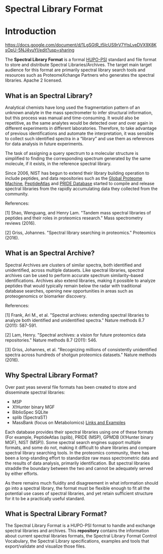 Spectral Library Format
=======================

# Introduction

https://docs.google.com/document/d/1LgSGtR_t5IcUS9rV7YtsLveDVX9X8KsOpU-5NJ4vuYI/edit?usp=sharing

The **Spectral Library Format** is a formal [HUPO-PSI](www.psidev.info/) standard and file format to store
and distribute Spectral Libraries/Archives. The target main target audience for this format
are primarily spectral library search tools and resources such as ProteomeXchange Partners who generates the spectral libraries.
Apache 2 licensed.

## What is an Spectral Library?

Analytical chemists have long used the fragmentation pattern of an unknown analyte in the
mass spectrometer to infer structural information, but this process was
manual and time-consuming. It would also be repetitive, as the same analytes would be detected over and over again in different
experiments in different laboratories. Therefore, to take advantage
of previous identifications and automate the interpretation, it was sensible to collect such identified spectra in a “library” and use them as references for data analysis in future experiments.

The task of assigning a query spectrum to a molecular structure is simplified to finding the corresponding spectrum
generated by the same molecule, if it exists, in the reference spectral library.

Since 2006, NIST has begun to extend their library building operation to include peptides, and
data repositories such as the [Global Proteome Machine](http://gpmdb.thegpm.org), [PeptideAtlas](http://www.peptideatlas.org)
and [PRIDE Database](http://www.ebi.ac.uk/pride/archive) started to compile and release spectral
libraries from the rapidly accumulating data they collected from the
community.

References:

[1] Shao, Wenguang, and Henry Lam. "Tandem mass spectral libraries of peptides and their roles in proteomics research." Mass spectrometry reviews (2016).

[2] Griss, Johannes. "Spectral library searching in proteomics." Proteomics (2016).

## What is an Spectral Archive?

Spectral Archives are clusters of similar spectra, both identified and unidentified, across
multiple datasets. Like spectral libraries, spectral archives can
be used to perform accurate spectrum similarity–based identifications. Archives also extend
libraries, making it possible to analyze peptides that would typically remain below the radar
with traditional database searches, opening new opportunities
in areas such as proteogenomics or biomarker discovery.

References:

[1] Frank, Ari M., et al. "Spectral archives: extending spectral libraries to analyze both identified and unidentified spectra." Nature methods 8.7 (2011): 587-591.

[2] Lam, Henry. "Spectral archives: a vision for future proteomics data repositories." Nature methods 8.7 (2011): 546.

[3] Griss, Johannes, et al. "Recognizing millions of consistently unidentified spectra across hundreds of shotgun proteomics datasets." Nature methods (2016).



## Why Spectral Library Format?

Over past yeas several file formats has been created to store and disseminate spectral libraries:
   - MSP
   - X!Hunter binary MGF
   - BiblioSpec SQLite
   - splib (SpectraST)
   - MassBank (focus on Metabolomics) [Links and Examples](https://github.com/HUPO-PSI/SpectralLibraryFormat/blob/master/legacy-formats/MassBank.md)

Each database provides their spectral libraries using one of these formats (For example,
PeptideAtlas (splib), PRIDE (MSP), GPMDB (X!Hunter binary MGF), NIST (MSP)). Some spectral search engines
support multiple formats, and some do not, making it difficult to share libraries and
compare spectral library searching tools. In the proteomics community, there has been
a long-standing effort to standardize raw mass spectrometric data and the results of data
analysis, primarily identification. But spectral libraries straddle the boundary between
the two and cannot be adequately served by either efforts.

As there remains much fluidity and disagreement in what information should go into a
spectral library, the format must be flexible enough to fit all the potential use cases
of spectral libraries, and yet retain sufficient structure for it to be a practically
useful standard.

## What is Spectral Library Format?

The Spectral Library Format is a HUPO-PSI format to handle and exchange spectral libraries and
archives. This **repository** contains the information about current spectral libraries formats,
the Spectral Library Format Control Vocabulary, the Spectral Library specifications, examples and
tools that export/validate and visualize those files.

